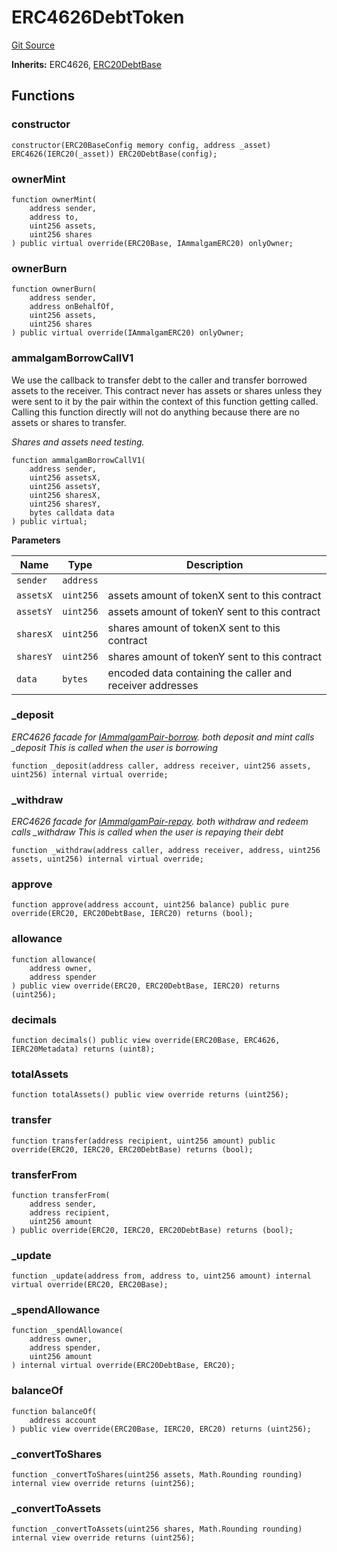 # ERC4626DebtToken
[Git Source](https://github.com/Ammalgam-Protocol/core-v1/blob/0225322e5b1d4d1ce3ec3ffc220dfd4d8afaf521/contracts/tokens/ERC4626DebtToken.sol)

**Inherits:**
ERC4626, [ERC20DebtBase](/docs/developer-guide/contracts/tokens/ERC20DebtBase.sol/abstract.ERC20DebtBase.md)


## Functions
### constructor


```solidity
constructor(ERC20BaseConfig memory config, address _asset) ERC4626(IERC20(_asset)) ERC20DebtBase(config);
```

### ownerMint


```solidity
function ownerMint(
    address sender,
    address to,
    uint256 assets,
    uint256 shares
) public virtual override(ERC20Base, IAmmalgamERC20) onlyOwner;
```

### ownerBurn


```solidity
function ownerBurn(
    address sender,
    address onBehalfOf,
    uint256 assets,
    uint256 shares
) public virtual override(IAmmalgamERC20) onlyOwner;
```

### ammalgamBorrowCallV1

We use the callback to transfer debt to the caller and transfer borrowed assets to the receiver.
This contract never has assets or shares unless they were sent to it by the pair within
the context of this function getting called. Calling this function directly will not do
anything because there are no assets or shares to transfer.

*Shares and assets need testing.*


```solidity
function ammalgamBorrowCallV1(
    address sender,
    uint256 assetsX,
    uint256 assetsY,
    uint256 sharesX,
    uint256 sharesY,
    bytes calldata data
) public virtual;
```
**Parameters**

|Name|Type|Description|
|----|----|-----------|
|`sender`|`address`||
|`assetsX`|`uint256`|assets amount of tokenX sent to this contract|
|`assetsY`|`uint256`|assets amount of tokenY sent to this contract|
|`sharesX`|`uint256`|shares amount of tokenX sent to this contract|
|`sharesY`|`uint256`|shares amount of tokenY sent to this contract|
|`data`|`bytes`|encoded data containing the caller and receiver addresses|


### _deposit

*ERC4626 facade for [IAmmalgamPair-borrow](/lib/morpho-blue/src/Morpho.sol/contract.Morpho.md#borrow).
both deposit and mint calls _deposit
This is called when the user is borrowing*


```solidity
function _deposit(address caller, address receiver, uint256 assets, uint256) internal virtual override;
```

### _withdraw

*ERC4626 facade for [IAmmalgamPair-repay](/lib/morpho-blue/src/Morpho.sol/contract.Morpho.md#repay).
both withdraw and redeem calls _withdraw
This is called when the user is repaying their debt*


```solidity
function _withdraw(address caller, address receiver, address, uint256 assets, uint256) internal virtual override;
```

### approve


```solidity
function approve(address account, uint256 balance) public pure override(ERC20, ERC20DebtBase, IERC20) returns (bool);
```

### allowance


```solidity
function allowance(
    address owner,
    address spender
) public view override(ERC20, ERC20DebtBase, IERC20) returns (uint256);
```

### decimals


```solidity
function decimals() public view override(ERC20Base, ERC4626, IERC20Metadata) returns (uint8);
```

### totalAssets


```solidity
function totalAssets() public view override returns (uint256);
```

### transfer


```solidity
function transfer(address recipient, uint256 amount) public override(ERC20, IERC20, ERC20DebtBase) returns (bool);
```

### transferFrom


```solidity
function transferFrom(
    address sender,
    address recipient,
    uint256 amount
) public override(ERC20, IERC20, ERC20DebtBase) returns (bool);
```

### _update


```solidity
function _update(address from, address to, uint256 amount) internal virtual override(ERC20, ERC20Base);
```

### _spendAllowance


```solidity
function _spendAllowance(
    address owner,
    address spender,
    uint256 amount
) internal virtual override(ERC20DebtBase, ERC20);
```

### balanceOf


```solidity
function balanceOf(
    address account
) public view override(ERC20Base, IERC20, ERC20) returns (uint256);
```

### _convertToShares


```solidity
function _convertToShares(uint256 assets, Math.Rounding rounding) internal view override returns (uint256);
```

### _convertToAssets


```solidity
function _convertToAssets(uint256 shares, Math.Rounding rounding) internal view override returns (uint256);
```

